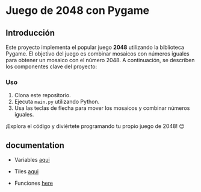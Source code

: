 # Juego de 2048 con Pygame

## Introducción

Este proyecto implementa el popular juego **2048** utilizando la biblioteca Pygame. El objetivo del juego es combinar mosaicos con números iguales para obtener un mosaico con el número 2048. A continuación, se describen los componentes clave del proyecto:

### Uso

1. Clona este repositorio.
2. Ejecuta `main.py` utilizando Python.
3. Usa las teclas de flecha para mover los mosaicos y combinar números iguales.

¡Explora el código y diviértete programando tu propio juego de 2048! 😊

## documentation
- Variables [aqui](variables.md)

- Tiles [aqui](tiles.md)

- Funciones [here](funciones.md)